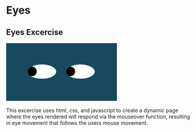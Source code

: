 # Eyes
## Eyes Excercise
<img src="Eyes.png" width='300px'/>

This excercise uses html, css, and javascript to create a dynamic page where the eyes rendered will respond via the mouseover function, resulting in eye movement that follows the users mouse movement.  




